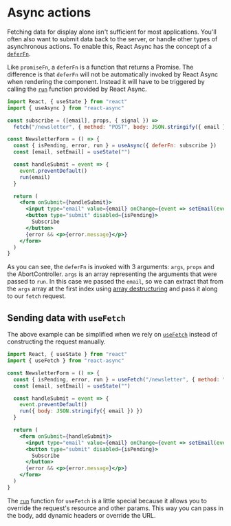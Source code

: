 # Async actions

Fetching data for display alone isn't sufficient for most applications. You'll often also want to submit data back to
the server, or handle other types of asynchronous actions. To enable this, React Async has the concept of a
[`deferFn`](api/options.md#deferfn).

Like `promiseFn`, a `deferFn` is a function that returns a Promise. The difference is that `deferFn` will not be
automatically invoked by React Async when rendering the component. Instead it will have to be triggered by calling the
[`run`](api/state.md#run) function provided by React Async.

```jsx
import React, { useState } from "react"
import { useAsync } from "react-async"

const subscribe = ([email], props, { signal }) =>
  fetch("/newsletter", { method: "POST", body: JSON.stringify({ email }), signal })

const NewsletterForm = () => {
  const { isPending, error, run } = useAsync({ deferFn: subscribe })
  const [email, setEmail] = useState("")

  const handleSubmit = event => {
    event.preventDefault()
    run(email)
  }

  return (
    <form onSubmit={handleSubmit}>
      <input type="email" value={email} onChange={event => setEmail(event.target.value)} />
      <button type="submit" disabled={isPending}>
        Subscribe
      </button>
      {error && <p>{error.message}</p>}
    </form>
  )
}
```

As you can see, the `deferFn` is invoked with 3 arguments: `args`, `props` and the AbortController. `args` is an array
representing the arguments that were passed to `run`. In this case we passed the `email`, so we can extract that from
the `args` array at the first index using [array destructuring] and pass it along to our `fetch` request.

[array destructuring]: https://developer.mozilla.org/en-US/docs/Web/JavaScript/Reference/Operators/Destructuring_assignment#Array_destructuring

## Sending data with `useFetch`

The above example can be simplified when we rely on [`useFetch`](api/interfaces.md#usefetch-hook) instead of
constructing the request manually.

```jsx
import React, { useState } from "react"
import { useFetch } from "react-async"

const NewsletterForm = () => {
  const { isPending, error, run } = useFetch("/newsletter", { method: "POST" })
  const [email, setEmail] = useState("")

  const handleSubmit = event => {
    event.preventDefault()
    run({ body: JSON.stringify({ email }) })
  }

  return (
    <form onSubmit={handleSubmit}>
      <input type="email" value={email} onChange={event => setEmail(event.target.value)} />
      <button type="submit" disabled={isPending}>
        Subscribe
      </button>
      {error && <p>{error.message}</p>}
    </form>
  )
}
```

The [`run`](api/state.md#run) function for `useFetch` is a little special because it allows you to override the
request's resource and other params. This way you can pass in the body, add dynamic headers or override the URL.
